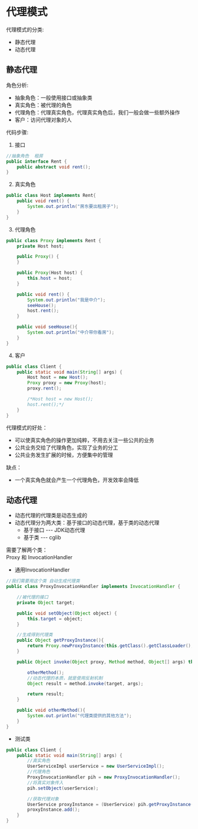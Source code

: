 # 代理模式
代理模式的分类:
- 静态代理
- 动态代理

## 静态代理
角色分析:  
- 抽象角色：一般使用接口或抽象类
- 真实角色：被代理的角色
- 代理角色：代理真实角色，代理真实角色后，我们一般会做一些额外操作
- 客户：访问代理对象的人

代码步骤:
1. 接口
```java
//抽象角色  租房
public interface Rent {
    public abstract void rent();
}
```
2. 真实角色
```java
public class Host implements Rent{
    public void rent() {
        System.out.println("房东要出租房子");
    }
}
```
3. 代理角色
```java
public class Proxy implements Rent {
    private Host host;

    public Proxy() {
    }

    public Proxy(Host host) {
        this.host = host;
    }

    public void rent() {
        System.out.println("我是中介");
        seeHouse();
        host.rent();
    }

    public void seeHouse(){
        System.out.println("中介带你看房");
    }
}
```
4. 客户
```java
public class Client {
    public static void main(String[] args) {
        Host host = new Host();
        Proxy proxy = new Proxy(host);
        proxy.rent();

        /*Host host = new Host();
        host.rent();*/
    }
}
```

代理模式的好处：  
- 可以使真实角色的操作更加纯粹，不用去关注一些公共的业务
- 公共业务交给了代理角色，实现了业务的分工
- 公共业务发生扩展的时候，方便集中的管理

缺点：  
- 一个真实角色就会产生一个代理角色，开发效率会降低

## 动态代理
- 动态代理的代理类是动态生成的
- 动态代理分为两大类：基于接口的动态代理，基于类的动态代理
  - 基于接口 --- JDK动态代理
  - 基于类 --- cglib

需要了解两个类：  
Proxy 和 InvocationHandler

- 通用InvocationHandler
```java
//我们需要用这个类 自动生成代理类
public class ProxyInvocationHandler implements InvocationHandler {

    //被代理的接口
    private Object target;

    public void setObject(Object object) {
        this.target = object;
    }

    //生成得到代理类
    public Object getProxyInstance(){
        return Proxy.newProxyInstance(this.getClass().getClassLoader(), target.getClass().getInterfaces(), this);
    }

    public Object invoke(Object proxy, Method method, Object[] args) throws Throwable {

        otherMethod();
        //动态代理的本质，就是使用反射机制
        Object result = method.invoke(target, args);

        return result;
    }

    public void otherMethod(){
        System.out.println("代理类提供的其他方法");
    }
}
```
- 测试类
```java
public class Client {
    public static void main(String[] args) {
        //真实角色
        UserServiceImpl userService = new UserServiceImpl();
        //代理角色
        ProxyInvocationHandler pih = new ProxyInvocationHandler();
        //将真实对象传入
        pih.setObject(userService);

        //获取代理对象
        UserService proxyInstance = (UserService) pih.getProxyInstance();
        proxyInstance.add();
    }
}
```
